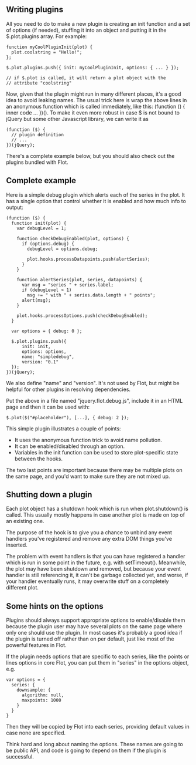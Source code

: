 Writing plugins
---------------

All you need to do to make a new plugin is creating an init function
and a set of options (if needed), stuffing it into an object and
putting it in the $.plot.plugins array. For example:

    function myCoolPluginInit(plot) {
      plot.coolstring = "Hello!";
    };

    $.plot.plugins.push({ init: myCoolPluginInit, options: { ... } });

    // if $.plot is called, it will return a plot object with the
    // attribute "coolstring"

Now, given that the plugin might run in many different places, it's
a good idea to avoid leaking names. The usual trick here is wrap the
above lines in an anonymous function which is called immediately, like
this: (function () { inner code ... })(). To make it even more robust
in case $ is not bound to jQuery but some other Javascript library, we
can write it as

    (function ($) {
      // plugin definition
      // ...
    })(jQuery);

There's a complete example below, but you should also check out the
plugins bundled with Flot.


Complete example
----------------
  
Here is a simple debug plugin which alerts each of the series in the
plot. It has a single option that control whether it is enabled and
how much info to output:

    (function ($) {
      function init(plot) {
        var debugLevel = 1;
      
        function checkDebugEnabled(plot, options) {
          if (options.debug) {
            debugLevel = options.debug;
              
            plot.hooks.processDatapoints.push(alertSeries);
          }
        }

        function alertSeries(plot, series, datapoints) {
          var msg = "series " + series.label;
          if (debugLevel > 1)
            msg += " with " + series.data.length + " points";
          alert(msg);
        }
      
        plot.hooks.processOptions.push(checkDebugEnabled);
      }

      var options = { debug: 0 };
      
      $.plot.plugins.push({
          init: init,
          options: options,
          name: "simpledebug",
          version: "0.1"
      });
    })(jQuery);

We also define "name" and "version". It's not used by Flot, but might
be helpful for other plugins in resolving dependencies.
  
Put the above in a file named "jquery.flot.debug.js", include it in an
HTML page and then it can be used with:

    $.plot($("#placeholder"), [...], { debug: 2 });

This simple plugin illustrates a couple of points:

 - It uses the anonymous function trick to avoid name pollution.
 - It can be enabled/disabled through an option.
 - Variables in the init function can be used to store plot-specific
   state between the hooks.

The two last points are important because there may be multiple plots
on the same page, and you'd want to make sure they are not mixed up.


Shutting down a plugin
----------------------

Each plot object has a shutdown hook which is run when plot.shutdown()
is called. This usually mostly happens in case another plot is made on
top of an existing one.

The purpose of the hook is to give you a chance to unbind any event
handlers you've registered and remove any extra DOM things you've
inserted.

The problem with event handlers is that you can have registered a
handler which is run in some point in the future, e.g. with
setTimeout(). Meanwhile, the plot may have been shutdown and removed,
but because your event handler is still referencing it, it can't be
garbage collected yet, and worse, if your handler eventually runs, it
may overwrite stuff on a completely different plot.

 
Some hints on the options
-------------------------
   
Plugins should always support appropriate options to enable/disable
them because the plugin user may have several plots on the same page
where only one should use the plugin. In most cases it's probably a
good idea if the plugin is turned off rather than on per default, just
like most of the powerful features in Flot.

If the plugin needs options that are specific to each series, like the
points or lines options in core Flot, you can put them in "series" in
the options object, e.g.

    var options = {
      series: {
        downsample: {
          algorithm: null,
          maxpoints: 1000
        }
      }
    }

Then they will be copied by Flot into each series, providing default
values in case none are specified.

Think hard and long about naming the options. These names are going to
be public API, and code is going to depend on them if the plugin is
successful.
